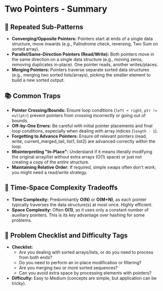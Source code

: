 # Two Pointers - Summary

## 🔁 Repeated Sub-Patterns
* **Converging/Opposite Pointers:** Pointers start at ends of a single data structure, move inwards (e.g., Palindrome check, reversing, Two Sum on sorted array).
* **Parallel/Same-Direction Pointers (Read/Write):** Both pointers move in the same direction on a single data structure (e.g., moving zeros, removing duplicates in-place). One pointer reads, another writes/places.
* **Merging Pointers:** Pointers traverse separate sorted data structures (e.g., merging two sorted lists/arrays), picking the smaller element to build a new sorted output.

## 📚 Common Traps
* **Pointer Crossing/Bounds:** Ensure loop conditions (`left < right`, `ptr != nullptr`) prevent pointers from crossing incorrectly or going out of bounds.
* **Off-by-One Errors:** Be careful with initial pointer placements and final loop conditions, especially when dealing with array indices (`length - 1`).
* **Forgetting to Advance Pointers:** Ensure *all* relevant pointers (read, write, current_merged_tail, list1, list2) are advanced correctly within the loop.
* **Misinterpreting "In-Place":** Understand if it means literally modifying the original array/list without extra arrays (O(1) space) or just not creating a copy of the *entire* structure.
* **Maintaining Relative Order:** If required, simple swaps often don't work; you might need a read/write strategy.

## 🔁 Time-Space Complexity Tradeoffs
* **Time Complexity:** Predominantly **O(N)** or **O(M+N)**, as each pointer typically traverses the data structure(s) at most once. Highly efficient.
* **Space Complexity:** Often **O(1)**, as it uses only a constant number of auxiliary pointers. This is its key advantage over hashing for some problems.

## 📌 Problem Checklist and Difficulty Tags
* **Checklist:**
    * Are you dealing with sorted arrays/lists, or do you need to process from both ends?
    * Do you need to perform an in-place modification or filtering?
    * Are you merging two or more sorted sequences?
    * Can you avoid extra space by processing elements with pointers?
* **Difficulty:** Easy to Medium (concepts are simple, but application can be tricky).
